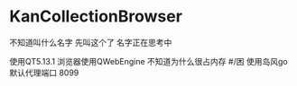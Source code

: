 # KanCollectionBrowser
不知道叫什么名字 先叫这个了 名字正在思考中

使用QT5.13.1
浏览器使用QWebEngine  不知道为什么很占内存 #/困 
使用岛风go默认代理端口  8099 
